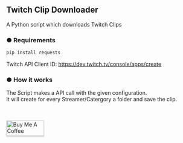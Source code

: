 ## Twitch Clip Downloader
A Python script which downloads Twitch Clips

### ● Requirements
 ```bash 
 pip install requests
```
Twitch API Client ID: https://dev.twitch.tv/console/apps/create<br/>


### ● How it works

The Script makes a API call with the given configuration.<br/>
It will create for every Streamer/Catergory a folder and save the clip.


<br/>
<br/>
<a href="https://www.buymeacoffee.com/GoekhanA" target="_blank"><img src="https://cdn.buymeacoffee.com/buttons/default-blue.png" alt="Buy Me A Coffee" style="height: 41px !important;width: 100px !important;box-shadow: 0px 3px 2px 0px rgba(190, 190, 190, 0.5) !important;-webkit-box-shadow: 0px 3px 2px 0px rgba(190, 190, 190, 0.5) !important;" ></a>



